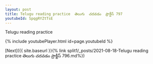 ```yaml
---
layout: post
title: Telugu reading practice  తెలుగు  చదవడం  ప్రాక్టీస్ 797
youtubeId: SpqgRYZtTsE
---
```

 
 
Telugu reading practice
 
 
 
 
 


{% include youtubePlayer.html id=page.youtubeId %}
 
[Next]({{ site.baseurl }}{% link  split1/_posts/2021-08-18-Telugu reading practice  తెలుగు  చదవడం  ప్రాక్టీస్ 796.md%})
 
